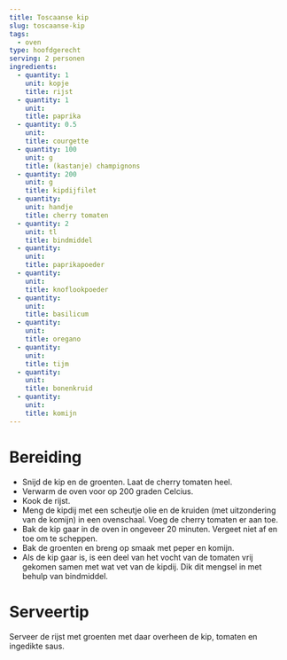 ```yaml
---
title: Toscaanse kip
slug: toscaanse-kip
tags: 
  - oven
type: hoofdgerecht
serving: 2 personen
ingredients:
  - quantity: 1
    unit: kopje
    title: rijst
  - quantity: 1
    unit:
    title: paprika
  - quantity: 0.5
    unit: 
    title: courgette
  - quantity: 100
    unit: g
    title: (kastanje) champignons
  - quantity: 200
    unit: g
    title: kipdijfilet
  - quantity: 
    unit: handje
    title: cherry tomaten
  - quantity: 2
    unit: tl
    title: bindmiddel
  - quantity:
    unit: 
    title: paprikapoeder
  - quantity:
    unit: 
    title: knoflookpoeder
  - quantity:
    unit: 
    title: basilicum
  - quantity:
    unit: 
    title: oregano
  - quantity:
    unit: 
    title: tijm
  - quantity:
    unit: 
    title: bonenkruid
  - quantity:
    unit: 
    title: komijn
---
```


# Bereiding

- Snijd de kip en de groenten. Laat de cherry tomaten heel.
- Verwarm de oven voor op 200 graden Celcius.
- Kook de rijst.
- Meng de kipdij met een scheutje olie en de kruiden (met uitzondering van de komijn) in een ovenschaal. Voeg de cherry tomaten er aan toe.
- Bak de kip gaar in de oven in ongeveer 20 minuten. Vergeet niet af en toe om te scheppen.
- Bak de groenten en breng op smaak met peper en komijn.
- Als de kip gaar is, is een deel van het vocht van de tomaten vrij gekomen samen met wat vet van de kipdij. Dik dit mengsel in met behulp van bindmiddel.

# Serveertip

Serveer de rijst met groenten met daar overheen de kip, tomaten en ingedikte saus.